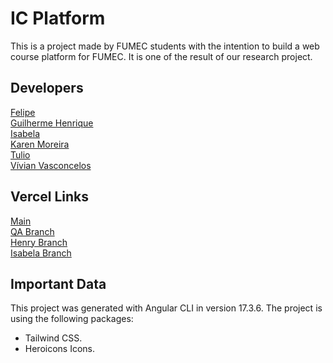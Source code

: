 # IC Platform

This is a project made by FUMEC students with the intention to build a web course platform for FUMEC. It is one of the result of our research project.

## Developers

[Felipe](none) <br>
[Guilherme Henrique](https://guilhermehenrique.vercel.app) <br>
[Isabela](none) <br>
[Karen Moreira](none) <br>
[Tulio](none) <br>
[Vívian Vasconcelos](none) <br>

## Vercel Links

[Main](https://confluentia.vercel.app/) <br>
[QA Branch](https://confluentia-qa.vercel.app/) <br>
[Henry Branch](https://henry-alt-icplatform.vercel.app/) <br>
[Isabela Branch](https://bela-alt-icplatform.vercel.app/) <br>

## Important Data

This project was generated with Angular CLI in version 17.3.6.
The project is using the following packages:

  * Tailwind CSS.
  * Heroicons Icons.